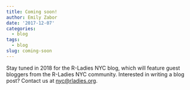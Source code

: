 ```yaml
---
title: Coming soon!
author: Emily Zabor
date: '2017-12-07'
categories:
  - blog
tags:
  - blog
slug: coming-soon
---
```


Stay tuned in 2018 for the R-Ladies NYC blog, which will feature guest bloggers from the R-Ladies NYC community. Interested in writing a blog post? Contact us at <nyc@rladies.org>.

